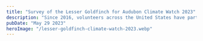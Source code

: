 ```yaml
---
title: "Survey of the Lesser Goldfinch for Audubon Climate Watch 2023"
description: "Since 2016, volunteers across the United States have participated in the Climate Watch survey to collect data about target species to help Audubon scientists better understand how birds are responding to climate change. This summer was my first opportunity to work with the Bexar Audubon Society to get involved and collect this crucial data about the Lesser Goldfinch."
pubDate: "May 29 2023"
heroImage: "/lesser-goldfinch-climate-watch-2023.webp"
---
```

